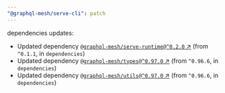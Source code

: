 ```yaml
---
"@graphql-mesh/serve-cli": patch
---
```

dependencies updates:
  - Updated dependency [`@graphql-mesh/serve-runtime@^0.2.0` ↗︎](https://www.npmjs.com/package/@graphql-mesh/serve-runtime/v/0.2.0) (from `^0.1.1`, in `dependencies`)
  - Updated dependency [`@graphql-mesh/types@^0.97.0` ↗︎](https://www.npmjs.com/package/@graphql-mesh/types/v/0.97.0) (from `^0.96.6`, in `dependencies`)
  - Updated dependency [`@graphql-mesh/utils@^0.97.0` ↗︎](https://www.npmjs.com/package/@graphql-mesh/utils/v/0.97.0) (from `^0.96.6`, in `dependencies`)
